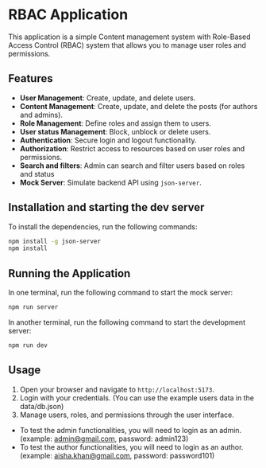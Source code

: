 # RBAC Application

This application is a simple Content management system with Role-Based Access Control (RBAC) system that allows you to manage user roles and permissions.

## Features

- **User Management**: Create, update, and delete users.
- **Content Management**: Create, update, and delete the posts (for authors and admins).
- **Role Management**: Define roles and assign them to users.
- **User status Management**: Block, unblock or delete users.
- **Authentication**: Secure login and logout functionality.
- **Authorization**: Restrict access to resources based on user roles and permissions.
- **Search and filters**: Admin can search and filter users based on roles and status
- **Mock Server**: Simulate backend API using `json-server`.

## Installation and starting the dev server

To install the dependencies, run the following commands:

```bash
npm install -g json-server
npm install
```

## Running the Application

In one terminal, run the following command to start the mock server:

```bash
npm run server
```

In another terminal, run the following command to start the development server:

```bash
npm run dev
```

## Usage

1. Open your browser and navigate to `http://localhost:5173`.
2. Login with your credentials. (You can use the example users data in the data/db.json)
3. Manage users, roles, and permissions through the user interface.

- To test the admin functionalities, you will need to login as an admin. (example: admin@gmail.com, password: admin123)
- To test the author functionalities, you will need to login as an author. (example: aisha.khan@gmail.com, password: password101)
